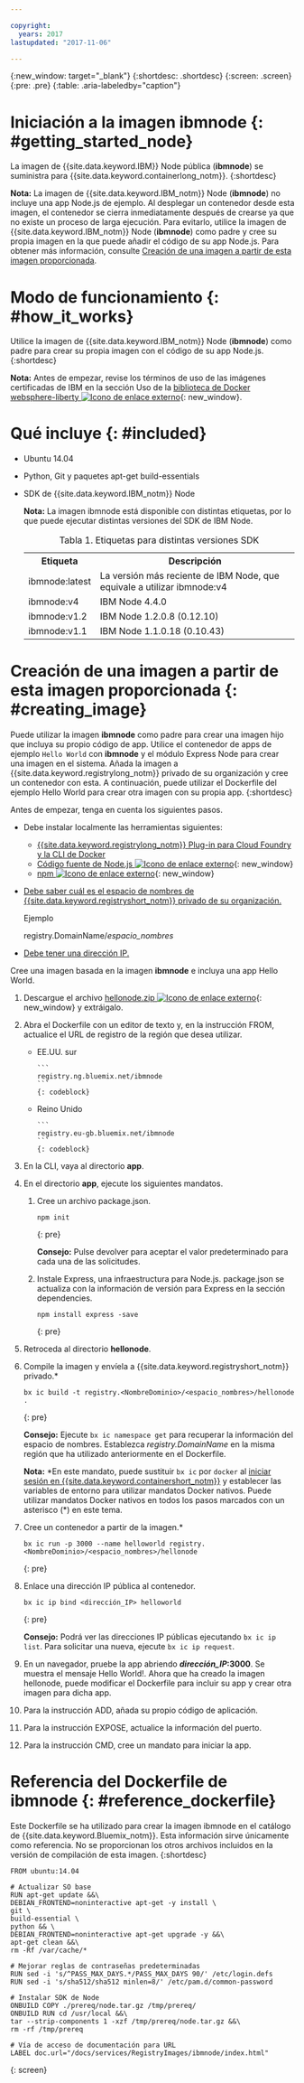 ```yaml
---

copyright:
  years: 2017
lastupdated: "2017-11-06"

---
```


{:new_window: target="_blank"}
{:shortdesc: .shortdesc}
{:screen: .screen}
{:pre: .pre}
{:table: .aria-labeledby="caption"}

# Iniciación a la imagen **ibmnode** {: #getting_started_node}

La imagen de {{site.data.keyword.IBM}} Node pública (**ibmnode**) se suministra para {{site.data.keyword.containerlong_notm}}.
{:shortdesc}

**Nota:** La imagen de {{site.data.keyword.IBM_notm}} Node (**ibmnode**) no incluye una app Node.js de ejemplo. Al desplegar un contenedor desde esta imagen, el contenedor se cierra inmediatamente después de crearse ya que no existe un proceso de larga ejecución. Para evitarlo, utilice la imagen de {{site.data.keyword.IBM_notm}} Node (**ibmnode**) como padre y cree su propia imagen en la que puede añadir el código de su app Node.js. Para obtener más información, consulte [Creación de una imagen a partir de esta imagen proporcionada](#creating_image).

# Modo de funcionamiento {: #how_it_works}

Utilice la imagen de {{site.data.keyword.IBM_notm}} Node (**ibmnode**) como padre para crear su propia imagen con el código de su app Node.js.
{:shortdesc}

**Nota:** Antes de empezar, revise los términos de uso de las imágenes certificadas de IBM en la sección Uso de la [biblioteca de Docker websphere-liberty ![Icono de enlace externo](../../../icons/launch-glyph.svg "Icono de enlace externo")](https://github.com/docker-library/docs/tree/master/websphere-liberty){: new_window}.

# Qué incluye {: #included}

* Ubuntu 14.04
* Python, Git y paquetes apt-get build-essentials
* SDK de {{site.data.keyword.IBM_notm}} Node

    **Nota:** La imagen ibmnode está disponible con distintas etiquetas, por lo que puede ejecutar distintas versiones del SDK de IBM Node.

    <table>
    <caption> Tabla 1. Etiquetas para distintas versiones SDK </caption>
      <tr>
        <th> Etiqueta </th>
        <th> Descripción </th>
      </tr>
      <tr>
        <td> ibmnode:latest </td>
        <td> La versión más reciente de IBM Node, que equivale a utilizar ibmnode:v4 </td>
      </tr>
      <tr>
        <td> ibmnode:v4 </td>
        <td> IBM Node 4.4.0 </td>
      </tr>
      <tr>
        <td> ibmnode:v1.2 </td>
        <td> IBM Node 1.2.0.8 (0.12.10) </td>
      </tr>
      <tr>
        <td> ibmnode:v1.1 </td>
        <td> IBM Node 1.1.0.18 (0.10.43) </td>
      </tr>
    </table>


# Creación de una imagen a partir de esta imagen proporcionada {: #creating_image}

Puede utilizar la imagen **ibmnode** como padre para crear una imagen hijo que incluya su propio código de app. Utilice el contenedor de apps de ejemplo `Hello World` con **ibmnode** y el módulo Express Node para crear una imagen en el sistema. Añada la imagen a {{site.data.keyword.registrylong_notm}} privado de su organización y cree un contenedor con esta. A continuación, puede utilizar el Dockerfile del ejemplo Hello World para crear otra imagen con su propia app.
{:shortdesc}

Antes de empezar, tenga en cuenta los siguientes pasos.

* Debe instalar localmente las herramientas siguientes:
  * [{{site.data.keyword.registrylong_notm}} Plug-in para Cloud Foundry y la CLI de Docker](/docs/containers/container_cli_cfic_install.html)
  * [Código fuente de Node.js ![Icono de enlace externo](../../../icons/launch-glyph.svg "Icono de enlace externo")](https://nodejs.org/en/download/){: new_window}
  * [npm ![Icono de enlace externo](../../../icons/launch-glyph.svg "Icono de enlace externo")](https://github.com/npm/npm){: new_window}
* [Debe saber cuál es el espacio de nombres de {{site.data.keyword.registryshort_notm}} privado de su organización.](/docs/containers/container_cli_reference_cfic.html#container_cli_reference_cfic__namespace)

    Ejemplo

    registry.DomainName/<var class="keyword varname">espacio_nombres</var>

* [Debe tener una dirección IP.](/docs/containers/container_cli_reference_cfic.html#container_cli_reference_cfic__ip_request)

Cree una imagen basada en la imagen **ibmnode** e incluya una app Hello World.
1.  Descargue el archivo [hellonode.zip ![Icono de enlace externo](../../../icons/launch-glyph.svg "Icono de enlace externo")](ftp://public.dhe.ibm.com/cloud/bluemix/containers/hellonode.zip){: new_window} y extráigalo.
1.  Abra el Dockerfile con un editor de texto y, en la instrucción FROM, actualice el URL de registro de la región que desea utilizar.

    <ul>
    <li>EE.UU. sur

        ```
		registry.ng.bluemix.net/ibmnode
		```
		{: codeblock}

    </li>
    <li>Reino Unido

        ```
		registry.eu-gb.bluemix.net/ibmnode
		```
		{: codeblock}

      </li>
    </ul>

1.  En la CLI, vaya al directorio **app**.
1.  En el directorio **app**, ejecute los siguientes mandatos.
    1.  Cree un archivo package.json.

        ```
        npm init
        ```
        {: pre}

        **Consejo:** Pulse devolver para aceptar el valor predeterminado para cada una de las solicitudes.

    2.  Instale Express, una infraestructura para Node.js. package.json se actualiza con la información de versión para Express en la sección dependencies.

        ```
        npm install express -save
        ```
        {: pre}

1.  Retroceda al directorio **hellonode**.
1.  Compile la imagen y envíela a {{site.data.keyword.registryshort_notm}} privado.*

    ```
    bx ic build -t registry.<NombreDominio>/<espacio_nombres>/hellonode .
    ```
    {: pre}

    **Consejo:** Ejecute `bx ic namespace get` para recuperar la información del espacio de nombres.  Establezca _registry.DomainName_ en la misma región que ha utilizado anteriormente en el Dockerfile.

    **Nota:** \*En este mandato, puede sustituir `bx ic` por `docker` al [iniciar sesión en {{site.data.keyword.containershort_notm}}](/docs/containers/container_cli_cfic_install.html#container_cli_login) y establecer las variables de entorno para utilizar mandatos Docker nativos. Puede utilizar mandatos Docker nativos en todos los pasos marcados con un asterisco (*) en este tema.

1.  Cree un contenedor a partir de la imagen.*

    ```
    bx ic run -p 3000 --name helloworld registry.<NombreDominio>/<espacio_nombres>/hellonode
    ```
    {: pre}

1.  Enlace una dirección IP pública al contenedor.

    ```
    bx ic ip bind <dirección_IP> helloworld
    ```
    {: pre}

    **Consejo:** Podrá ver las direcciones IP públicas ejecutando `bx ic ip list`. Para solicitar una nueva, ejecute `bx ic ip request`.

1. En un navegador, pruebe la app abriendo **<var class="varname">dirección_IP</var>:3000**. Se muestra el mensaje Hello World!. Ahora que ha creado la imagen hellonode, puede modificar el Dockerfile para incluir su app y crear otra imagen para dicha app.

1.  Para la instrucción ADD, añada su propio código de aplicación.
1.  Para la instrucción EXPOSE, actualice la información del puerto.
1.  Para la instrucción CMD, cree un mandato para iniciar la app.


# Referencia del Dockerfile de **ibmnode** {: #reference_dockerfile}

Este Dockerfile se ha utilizado para crear la imagen ibmnode en el catálogo de {{site.data.keyword.Bluemix_notm}}. Esta información sirve únicamente como referencia. No se proporcionan los otros archivos incluidos en la versión de compilación de esta imagen.
{:shortdesc}

```
FROM ubuntu:14.04

# Actualizar SO base
RUN apt-get update &&\
DEBIAN_FRONTEND=noninteractive apt-get -y install \
git \
build-essential \
python && \
DEBIAN_FRONTEND=noninteractive apt-get upgrade -y &&\
apt-get clean &&\
rm -Rf /var/cache/*

# Mejorar reglas de contraseñas predeterminadas
RUN sed -i 's/^PASS_MAX_DAYS.*/PASS_MAX_DAYS 90/' /etc/login.defs
RUN sed -i 's/sha512/sha512 minlen=8/' /etc/pam.d/common-password

# Instalar SDK de Node
ONBUILD COPY ./prereq/node.tar.gz /tmp/prereq/
ONBUILD RUN cd /usr/local &&\
tar --strip-components 1 -xzf /tmp/prereq/node.tar.gz &&\
rm -rf /tmp/prereq

# Vía de acceso de documentación para URL
LABEL doc.url="/docs/services/RegistryImages/ibmnode/index.html"
```
{: screen}
